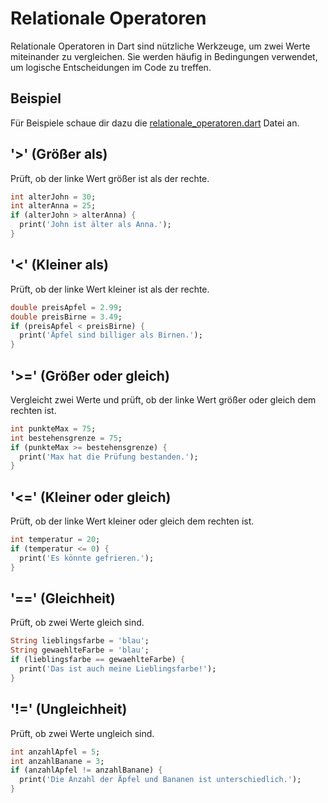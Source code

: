 # Relationale Operatoren

Relationale Operatoren in Dart sind nützliche Werkzeuge, um zwei Werte miteinander zu vergleichen. Sie werden häufig in Bedingungen verwendet, um logische Entscheidungen im Code zu treffen.

## Beispiel

Für Beispiele schaue dir dazu die [relationale_operatoren.dart](./relationale_operatoren.dart) Datei an.

## '>' (Größer als)

Prüft, ob der linke Wert größer ist als der rechte.

```dart
int alterJohn = 30;
int alterAnna = 25;
if (alterJohn > alterAnna) {
  print('John ist älter als Anna.');
}
```

## '<' (Kleiner als)

Prüft, ob der linke Wert kleiner ist als der rechte.

```dart
double preisApfel = 2.99;
double preisBirne = 3.49;
if (preisApfel < preisBirne) {
  print('Äpfel sind billiger als Birnen.');
}
```

## '>=' (Größer oder gleich)

Vergleicht zwei Werte und prüft, ob der linke Wert größer oder gleich dem rechten ist.

```dart
int punkteMax = 75;
int bestehensgrenze = 75;
if (punkteMax >= bestehensgrenze) {
  print('Max hat die Prüfung bestanden.');
}
```

## '<=' (Kleiner oder gleich)

Prüft, ob der linke Wert kleiner oder gleich dem rechten ist.

```dart
int temperatur = 20;
if (temperatur <= 0) {
  print('Es könnte gefrieren.');
}
```

## '==' (Gleichheit)

Prüft, ob zwei Werte gleich sind.

```dart
String lieblingsfarbe = 'blau';
String gewaehlteFarbe = 'blau';
if (lieblingsfarbe == gewaehlteFarbe) {
  print('Das ist auch meine Lieblingsfarbe!');
}
```

## '!=' (Ungleichheit)

Prüft, ob zwei Werte ungleich sind.

```dart
int anzahlApfel = 5;
int anzahlBanane = 3;
if (anzahlApfel != anzahlBanane) {
  print('Die Anzahl der Äpfel und Bananen ist unterschiedlich.');
}
```
